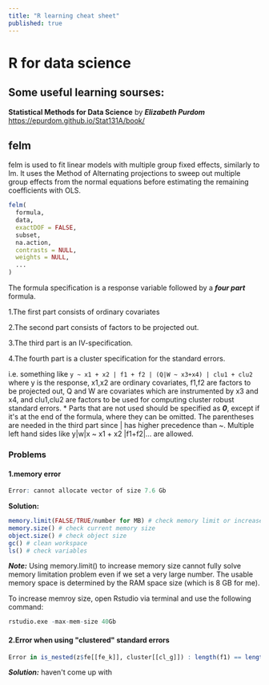 ```yaml
---
title: "R learning cheat sheet"
published: true
---
```



# R for data science
## Some useful learning sourses:
**Statistical Methods for Data Science** by ***Elizabeth Purdom***
https://epurdom.github.io/Stat131A/book/

## felm
felm is used to fit linear models with multiple group fixed effects, similarly to lm. It uses the Method of Alternating projections to sweep out multiple group effects from the normal equations before estimating the remaining coefficients with OLS.
```R
felm(
  formula,
  data,
  exactDOF = FALSE,
  subset,
  na.action,
  contrasts = NULL,
  weights = NULL,
  ...
)
```
The formula specification is a response variable followed by a ***four part*** formula. 


1.The first part consists of ordinary covariates

2.The second part consists of factors to be projected out.
 
3.The third part is an IV-specification. 

4.The fourth part is a cluster specification for the standard errors. 


i.e. something like 
```y ~ x1 + x2 | f1 + f2 | (Q|W ~ x3+x4) | clu1 + clu2 ``` where y is the response, x1,x2 are ordinary covariates, f1,f2 are factors to be projected out, Q and W are covariates which are instrumented by x3 and x4, and clu1,clu2 are factors to be used for computing cluster robust standard errors. *
Parts that are not used should be specified as ***0***, except if it's at the end of the formula, where they can be omitted. The parentheses are needed in the third part since | has higher precedence than ~. Multiple left hand sides like y|w|x ~ x1 + x2 |f1+f2|... are allowed.

### Problems

#### 1.memory error

```R
Error: cannot allocate vector of size 7.6 Gb
```

**Solution:**

```R
memory.limit(FALSE/TRUE/number for MB) # check memory limit or increase memory limit
memory.size() # check current memory size
object.size() # check object size
gc() # clean workspace
ls() # check variables
```

***Note:*** Using memory.limit() to increase memory size cannot fully solve memory limitation problem even if we set a very large number.
The usable memory space is determined by the RAM space size (which is 8 GB for me).

To increase memroy size, open Rstudio via terminal and use the following command:

```R
rstudio.exe -max-mem-size 40Gb
```

#### 2.Error when using "clustered" standard errors

```R
Error in is_nested(z$fe[[fe_k]], cluster[[cl_g]]) : length(f1) == length(f2) is not TRUE
```

***Solution:***
haven't come up with
